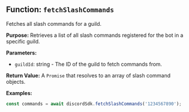 ## Function: `fetchSlashCommands`

Fetches all slash commands for a guild.

**Purpose:**
Retrieves a list of all slash commands registered for the bot in a specific guild.

**Parameters:**

- `guildId`: string - The ID of the guild to fetch commands from.

**Return Value:**
A `Promise` that resolves to an array of slash command objects.

**Examples:**

```typescript
const commands = await discordSdk.fetchSlashCommands('1234567890');
```
